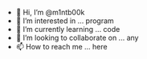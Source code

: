 - 👋 Hi, I’m @m1ntb00k
- 👀 I’m interested in ... program  
- 🌱 I’m currently learning ... code    
- 💞️ I’m looking to collaborate on ... any 
- 📫 How to reach me ... here
